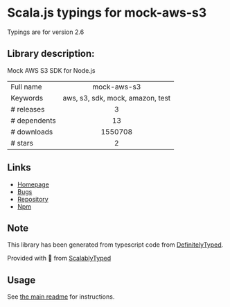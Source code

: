 
# Scala.js typings for mock-aws-s3

Typings are for version 2.6

## Library description:
Mock AWS S3 SDK for Node.js

|                    |                 |
| ------------------ | :-------------: |
| Full name          | mock-aws-s3 |
| Keywords           | aws, s3, sdk, mock, amazon, test |
| # releases         | 3 |
| # dependents       | 13 |
| # downloads        | 1550708 |
| # stars            | 2 |

## Links
- [Homepage](https://github.com/MathieuLoutre/mock-aws-s3)
- [Bugs](https://github.com/MathieuLoutre/mock-aws-s3/issues)
- [Repository](https://github.com/MathieuLoutre/mock-aws-s3)
- [Npm](https://www.npmjs.com/package/mock-aws-s3)
    


## Note
This library has been generated from typescript code from [DefinitelyTyped](https://definitelytyped.org).

Provided with :purple_heart: from [ScalablyTyped](https://github.com/oyvindberg/ScalablyTyped)

## Usage
See [the main readme](../../readme.md) for instructions.


